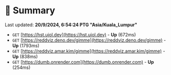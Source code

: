 # 📖 Summary
Last updated: **20/9/2024, 6:54:24 PTG "Asia/Kuala_Lumpur"**

- `GET` [https://hst.ujol.dev](https://hst.ujol.dev) - **Up** (672ms)
- `GET` [https://reddviz.deno.dev/gimme](https://reddviz.deno.dev/gimme) - **Up** (1793ms)
- `GET` [https://reddviz.amar.kim/gimme](https://reddviz.amar.kim/gimme) - **Up** (838ms)
- `GET` [https://dumb.onrender.com](https://dumb.onrender.com) - **Up** (254ms)
